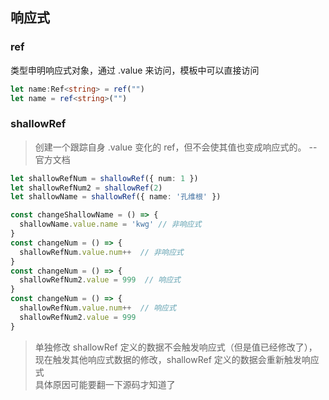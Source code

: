 ## 响应式

### ref

类型申明响应式对象，通过 .value 来访问，模板中可以直接访问

```ts
let name:Ref<string> = ref("")
let name = ref<string>("")
```

### shallowRef

> 创建一个跟踪自身 .value 变化的 ref，但不会使其值也变成响应式的。  --官方文档

```ts
let shallowRefNum = shallowRef({ num: 1 })
let shallowRefNum2 = shallowRef(2)
let shallowName = shallowRef({ name: '孔维根' })

const changeShallowName = () => {
  shallowName.value.name = 'kwg' // 非响应式
}
const changeNum = () => {
  shallowRefNum.value.num++  // 非响应式
}
const changeNum = () => {
  shallowRefNum2.value = 999  // 响应式
}
const changeNum = () => {
  shallowRefNum.value.num++  // 响应式
  shallowRefNum2.value = 999
}
```

> 单独修改 shallowRef 定义的数据不会触发响应式（但是值已经修改了），现在触发其他响应式数据的修改，shallowRef 定义的数据会重新触发响应式  
> 具体原因可能要翻一下源码才知道了
